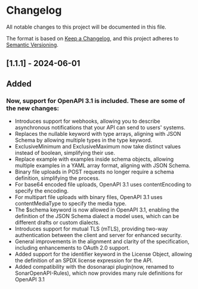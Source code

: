 # Changelog

All notable changes to this project will be documented in this file.

The format is based on [Keep a Changelog](https://keepachangelog.com/en/1.0.0/),
and this project adheres to [Semantic Versioning](https://semver.org/spec/v2.0.0.html).

## [1.1.1] - 2024-06-01

## Added

### Now, support for OpenAPI 3.1 is included. These are some of the new changes:

- Introduces support for webhooks, allowing you to describe asynchronous notifications that your API can send to users' systems.
- Replaces the nullable keyword with type arrays, aligning with JSON Schema by allowing multiple types in the type keyword.
- ExclusiveMinimum and ExclusiveMaximum now take distinct values instead of boolean, simplifying their use.
- Replace example with examples inside schema objects, allowing multiple examples in a YAML array format, aligning with JSON Schema.
- Binary file uploads in POST requests no longer require a schema definition, simplifying the process.
- For base64 encoded file uploads, OpenAPI 3.1 uses contentEncoding to specify the encoding.
- For multipart file uploads with binary files, OpenAPI 3.1 uses contentMediaType to specify the media type.
- The $schema keyword is now allowed in OpenAPI 3.1, enabling the definition of the JSON Schema dialect a model uses, which can be different drafts or custom dialects.
- Introduces support for mutual TLS (mTLS), providing two-way authentication between the client and server for enhanced security.
- General improvements in the alignment and clarity of the specification, including enhancements to OAuth 2.0 support.
- Added support for the identifier keyword in the License Object, allowing the definition of an SPDX license expression for the API.
- Added compatibility with the dosonarapi plugin(now, renamed to SonarOpenAPI-Rules), which now provides many rule definitions for OpenAPI 3.1
 
